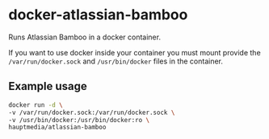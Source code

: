 # docker-atlassian-bamboo

Runs Atlassian Bamboo in a docker container.

If you want to use docker inside your container you must mount provide the `/var/run/docker.sock`
and `/usr/bin/docker` files in the container.

## Example usage
```bash
docker run -d \
-v /var/run/docker.sock:/var/run/docker.sock \
-v /usr/bin/docker:/usr/bin/docker:ro \
hauptmedia/atlassian-bamboo
```
